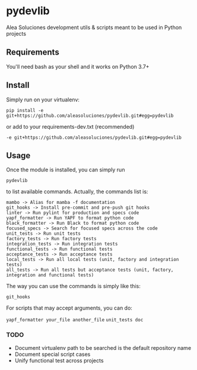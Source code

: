 # pydevlib

Alea Soluciones development utils & scripts meant to be used in Python projects


## Requirements

You'll need bash as your shell and it works on Python 3.7+


## Install

Simply run on your virtualenv:

```pip install -e git+https://github.com/aleasoluciones/pydevlib.git#egg=pydevlib```

or add to your requirements-dev.txt (recommended)

```-e git+https://github.com/aleasoluciones/pydevlib.git#egg=pydevlib```


## Usage

Once the module is installed, you can simply run

`pydevlib`

to list available commands. Actually, the commands list is:

```
mambo -> Alias for mamba -f documentation
git_hooks -> Install pre-commit and pre-push git hooks
linter -> Run pylint for production and specs code
yapf_formatter -> Run YAPF to format python code
black_formatter -> Run Black to format python code
focused_specs -> Search for focused specs across the code
unit_tests -> Run unit tests
factory_tests -> Run factory tests
integration_tests -> Run integration tests
functional_tests -> Run functional tests
acceptance_tests -> Run acceptance tests
local_tests -> Run all local tests (unit, factory and integration tests)
all_tests -> Run all tests but acceptance tests (unit, factory, integration and functional tests)
```

The way you can use the commands is simply like this:

`git_hooks`

For scripts that may accept arguments, you can do:

`yapf_formatter your_file another_file`
`unit_tests doc`



### TODO

- Document virtualenv path to be searched is the default repository name
- Document special script cases
- Unify functional test across projects
